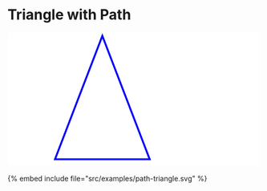 # Triangle with Path

![Triangle with path](../examples/path-triangle.svg)

{% embed include file="src/examples/path-triangle.svg" %}

